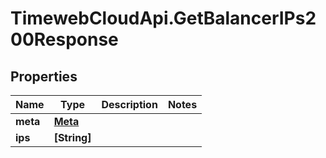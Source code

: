 # TimewebCloudApi.GetBalancerIPs200Response

## Properties

Name | Type | Description | Notes
------------ | ------------- | ------------- | -------------
**meta** | [**Meta**](Meta.md) |  | 
**ips** | **[String]** |  | 


